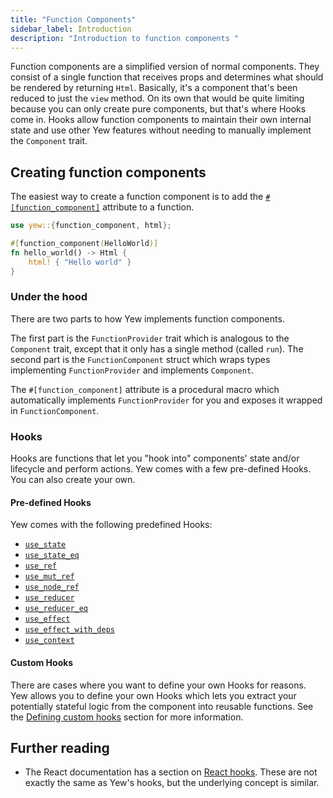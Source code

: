 ```yaml
---
title: "Function Components"
sidebar_label: Introduction
description: "Introduction to function components "
---
```


Function components are a simplified version of normal components. They consist of a single function
that receives props and determines what should be rendered by returning `Html`. Basically, it's a
component that's been reduced to just the `view` method. On its own that would be quite limiting
because you can only create pure components, but that's where Hooks come in. Hooks allow function
components to maintain their own internal state and use other Yew features without needing to manually
implement the `Component` trait.

## Creating function components

The easiest way to create a function component is to add the [`#[function_component]`](./../function-components/attribute.md) attribute to a function.

```rust
use yew::{function_component, html};

#[function_component(HelloWorld)]
fn hello_world() -> Html {
    html! { "Hello world" }
}
```

### Under the hood

There are two parts to how Yew implements function components.

The first part is the `FunctionProvider` trait which is analogous to the `Component` trait, except
that it only has a single method (called `run`). The second part is the `FunctionComponent` struct
which wraps types implementing `FunctionProvider` and implements `Component`.

The `#[function_component]` attribute is a procedural macro which automatically implements
`FunctionProvider` for you and exposes it wrapped in `FunctionComponent`.

### Hooks

Hooks are functions that let you "hook into" components' state and/or lifecycle and perform
actions. Yew comes with a few pre-defined Hooks. You can also create your own.

#### Pre-defined Hooks

Yew comes with the following predefined Hooks:
- [`use_state`](./../function-components/pre-defined-hooks.md#use_state)
- [`use_state_eq`](./../function-components/pre-defined-hooks.md#use_state_eq)
- [`use_ref`](./../function-components/pre-defined-hooks.md#use_ref)
- [`use_mut_ref`](./../function-components/pre-defined-hooks.md#use_mut_ref)
- [`use_node_ref`](./../function-components/pre-defined-hooks.md#use_node_ref)
- [`use_reducer`](./../function-components/pre-defined-hooks.md#use_reducer)
- [`use_reducer_eq`](./../function-components/pre-defined-hooks.md#use_reducer_eq)
- [`use_effect`](./../function-components/pre-defined-hooks.md#use_effect)
- [`use_effect_with_deps`](./../function-components/pre-defined-hooks.md#use_effect_with_deps)
- [`use_context`](./../function-components/pre-defined-hooks.md#use_context)

#### Custom Hooks

There are cases where you want to define your own Hooks for reasons. Yew allows you to define your own Hooks which lets you extract your potentially stateful logic from the component into reusable functions.
See the [Defining custom hooks](./../function-components/custom-hooks.md#defining-custom-hooks) section for more information.

## Further reading

* The React documentation has a section on [React hooks](https://reactjs.org/docs/hooks-intro.html).
These are not exactly the same as Yew's hooks, but the underlying concept is similar.
